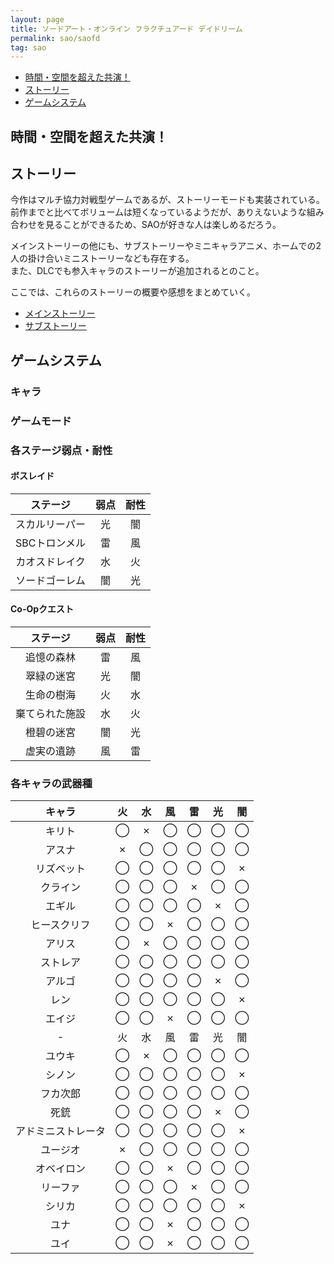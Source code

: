 ```yaml
---
layout: page
title: ソードアート・オンライン フラクチュアード デイドリーム
permalink: sao/saofd
tag: sao
---
```


- [時間・空間を超えた共演！](#時間空間を超えた共演)
- [ストーリー](#ストーリー)
- [ゲームシステム](#ゲームシステム)

## 時間・空間を超えた共演！

## ストーリー

今作はマルチ協力対戦型ゲームであるが、ストーリーモードも実装されている。  
前作までと比べてボリュームは短くなっているようだが、ありえないような組み合わせを見ることができるため、SAOが好きな人は楽しめるだろう。  

メインストーリーの他にも、サブストーリーやミニキャラアニメ、ホームでの2人の掛け合いミニストーリーなども存在する。  
また、DLCでも参入キャラのストーリーが追加されるとのこと。  

ここでは、これらのストーリーの概要や感想をまとめていく。  

- [メインストーリー](./saofd/main-story)
- [サブストーリー](./saofd/sub-story)

## ゲームシステム

### キャラ

### ゲームモード

### 各ステージ弱点・耐性

#### ボスレイド

|ステージ|弱点|耐性|
|:-:|:-:|:-:|
|スカルリーパー|光|闇|
|SBCトロンメル|雷|風|
|カオスドレイク|水|火|
|ソードゴーレム|闇|光|

#### Co-Opクエスト

|ステージ|弱点|耐性|
|:-:|:-:|:-:|
|追憶の森林|雷|風|
|翠緑の迷宮|光|闇|
|生命の樹海|火|水|
|棄てられた施設|水|火|
|橙碧の迷宮|闇|光|
|虚実の遺跡|風|雷|

### 各キャラの武器種

|キャラ|火|水|風|雷|光|闇|
|:-:|:-:|:-:|:-:|:-:|:-:|:-:|
|キリト|◯|✗|◯|◯|◯|◯|
|アスナ|✗|◯|◯|◯|◯|◯|
|リズベット|◯|◯|◯|◯|◯|✗|
|クライン|◯|◯|◯|✗|◯|◯|
|エギル|◯|◯|◯|◯|✗|◯|
|ヒースクリフ|◯|◯|✗|◯|◯|◯|
|アリス|◯|✗|◯|◯|◯|◯|
|ストレア|◯|◯|◯|◯|◯|◯|
|アルゴ|◯|◯|◯|◯|✗|◯|
|レン|◯|◯|◯|◯|◯|✗|
|エイジ|◯|◯|✗|◯|◯|◯|
|-|火|水|風|雷|光|闇|
|ユウキ|◯|✗|◯|◯|◯|◯|
|シノン|◯|◯|◯|◯|◯|✗|
|フカ次郎|◯|◯|◯|◯|◯|◯|
|死銃|◯|◯|◯|◯|✗|◯|
|アドミニストレータ|◯|◯|◯|◯|◯|✗|
|ユージオ|✗|◯|◯|◯|◯|◯|
|オベイロン|◯|◯|✗|◯|◯|◯|
|リーファ|◯|◯|◯|✗|◯|◯|
|シリカ|◯|◯|◯|◯|◯|✗|
|ユナ|◯|◯|✗|◯|◯|◯|
|ユイ|◯|◯|✗|◯|◯|◯|
